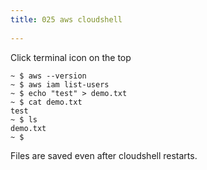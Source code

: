 ```yaml
---
title: 025 aws cloudshell
 
---
```


Click terminal icon on the top

```
~ $ aws --version
~ $ aws iam list-users
~ $ echo "test" > demo.txt
~ $ cat demo.txt
test
~ $ ls
demo.txt
~ $ 
```

Files are saved even after cloudshell restarts.
